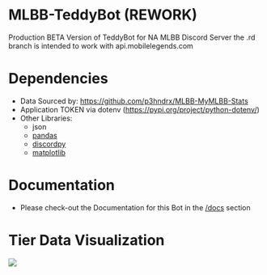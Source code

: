 # MLBB-TeddyBot (REWORK)

Production BETA Version of TeddyBot for NA MLBB Discord Server
the .rd branch is intended to work with api.mobilelegends.com

# Dependencies
- Data Sourced by: https://github.com/p3hndrx/MLBB-MyMLBB-Stats
- Application TOKEN via dotenv (https://pypi.org/project/python-dotenv/)
- Other Libraries:
  - json
  - [pandas](https://pandas.pydata.org/)
  - [discordpy](https://discordpy.readthedocs.io/en/stable/)
  - [matplotlib](https://matplotlib.org/)

# Documentation
- Please check-out the Documentation for this Bot in the [/docs](https://github.com/p3hndrx/MLBB-TeddyBot/tree/main/docs) section

# Tier Data Visualization
<img src="https://github.com/p3hndrx/MLBB-TeddyBot/blob/main.rd/docs/img/sankeymatic_2000x1200.png?raw=true">
